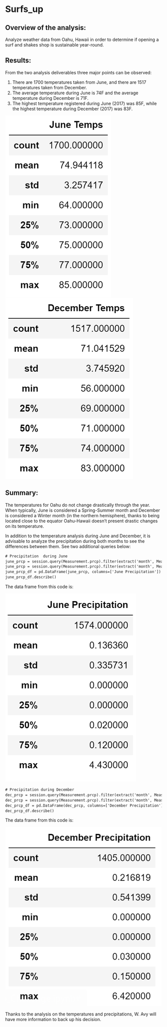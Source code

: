 # Surfs_up

## Overview of the analysis: 
Analyze weather data from Oahu, Hawaii in order to determine if opening a surf and shakes shop is sustainable year-round.
## Results: 
From the two analysis deliverables three major points can be observed:
1.	There are 1700 temperatures taken from June, and there are 1517 temperatures taken from December. 
2.	The average temperature during June is 74F and the average temperature during December is 71F.
3.	The highest temperature registered during June (2017) was 85F, while the highest temperature during December (2017) was 83F.

![](https://github.com/KatiuscaQ/Surfs_up/blob/main/Resources/June_temps.PNG)
![](https://github.com/KatiuscaQ/Surfs_up/blob/main/Resources/Dec_temps.PNG)

  
## Summary: 
The temperatures for Oahu do not change drastically through the year. When typically, June is considered a Spring-Summer month and December is considered a Winter month (in the northern hemisphere), thanks to being located close to the equator Oahu-Hawaii doesn’t present drastic changes on its temperature.

In addition to the temperature analysis during June and December, it is advisable to analyze the precipitation during both months to see the differences between them. See two additional queries below:
```html
# Precipitation  during June
june_prcp = session.query(Measurement.prcp).filter(extract('month', Measurement.date) ==6)
june_prcp = session.query(Measurement.prcp).filter(extract('month', Measurement.date) ==6).all()
june_prcp_df = pd.DataFrame(june_prcp, columns=['June Precipitation'])
june_prcp_df.describe()
```
The data frame from this code is:

![](https://github.com/KatiuscaQ/Surfs_up/blob/main/Resources/June_prcp.PNG)

 
```html
# Precipitation during December
dec_prcp = session.query(Measurement.prcp).filter(extract('month', Measurement.date) ==12)
dec_prcp = session.query(Measurement.prcp).filter(extract('month', Measurement.date) ==12).all()
dec_prcp_df = pd.DataFrame(dec_prcp, columns=['December Precipitation'])
dec_prcp_df.describe()
```
The data frame from this code is:

![](https://github.com/KatiuscaQ/Surfs_up/blob/main/Resources/Dec_prcp.PNG)

 
Thanks to the analysis on the temperatures and precipitations, W. Avy will have more information to back up his decision.
